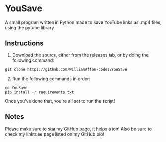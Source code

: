 # YouSave
A small program written in Python made to save YouTube links as .mp4 files, using the pytube library

## Instructions
1. Download the source, either from the releases tab, or by doing the following command:
```
git clone https://github.com/WilliamAfton-codes/YouSave
```
2. Run the following commands in order:
```
cd YouSave
pip install -r requirements.txt
```

Once you've done that, you're all set to run the script!

## Notes
Please make sure to star my GitHub page, it helps a ton! Also be sure to check my linktr.ee page listed on my GitHub bio!
